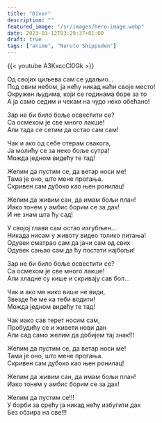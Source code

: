 ```yaml
---
title: "Diver"
description: ""
featured_image: "/sr/images/hero-image.webp"
date: 2023-03-12T03:29:37+01:00
draft: true
tags: ["anime", "Naruto Shippuden"]
---
```


{{< youtube A3KxccCl0Gk >}}

Од својих циљева сам се удаљио…  
Под овим небом, ја нећу никад наћи своје место!  
Окружен људима, који се годинама боре за то  
А ја само седим и чекам на чудо неко обећано!

Зар не би било боље освестити се?  
Са осмехом је све много лакше!  
Али тада се сетим да остао сам сам!

Чак и ако од себе отерам свакога,  
Ја молићу се за неко боље сутра!  
Можда једном видећу те тад!

Желим да пустим се, да ветар носи ме!  
Тама је оно, што мене прогања.  
Скривен сам дубоко као њен ронилац!

Желим да живим сан, да имам бољи план!  
Иако тонем у амбис борим се за дах!  
И не знам шта ћу сад!

У својој глави сам остао изгубљен…  
Никада нисам у животу видео толико питања!  
Одувек сматрао сам да јачи сам од свих  
Одувек сањао сам да ћу постати најбољи!

Зар не би било боље освестити се?  
Са осмехом је све много лакше!  
Али хладне су кише и скривају сав бол…

Чак и ако ме нико више не види,  
Звезде ће ме ка теби водити!  
Можда једном видећу те тад!

Чак иако сав терет носим сам,  
Пробудићу се и живети нови дан  
Али сад само желим да добијем тај знак!!!

Желим да пустим се, да ветар носи ме!  
Тама је оно, што мене прогања.  
Скривен сам дубоко као њен ронилац!

Желим да живим сан, да имам бољи план!  
Иако тонем у амбис борим се за дах!

Желим да пустим се!!!  
У борби за срећу ја никад нећу избугити дах  
Без обзира на све!!!

